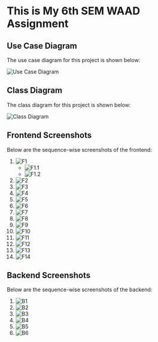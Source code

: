 <h1> This is My 6th SEM WAAD Assignment </h1>

## Use Case Diagram

The use case diagram for this project is shown below:

![Use Case Diagram](SportAccessories/frontend/public/use_case_diagram.png)

## Class Diagram

The class diagram for this project is shown below:

![Class Diagram](SportAccessories/frontend/public/class_diagram.png)

## Frontend Screenshots

Below are the sequence-wise screenshots of the frontend:

1. ![F1](SportAccessories/frontend/public/OUTPUTScreenshots/frontend/F1.png)
   - ![F1.1](SportAccessories/frontend/public/OUTPUTScreenshots/frontend/F1.1.png)
   - ![F1.2](SportAccessories/frontend/public/OUTPUTScreenshots/frontend/F1.2.png)
2. ![F2](SportAccessories/frontend/public/OUTPUTScreenshots/frontend/F2.png)
3. ![F3](SportAccessories/frontend/public/OUTPUTScreenshots/frontend/F3.png)
4. ![F4](SportAccessories/frontend/public/OUTPUTScreenshots/frontend/F4.png)
5. ![F5](SportAccessories/frontend/public/OUTPUTScreenshots/frontend/F5.png)
6. ![F6](SportAccessories/frontend/public/OUTPUTScreenshots/frontend/F6.png)
7. ![F7](SportAccessories/frontend/public/OUTPUTScreenshots/frontend/F7.png)
8. ![F8](SportAccessories/frontend/public/OUTPUTScreenshots/frontend/F8.png)
9. ![F9](SportAccessories/frontend/public/OUTPUTScreenshots/frontend/F9.png)
10. ![F10](SportAccessories/frontend/public/OUTPUTScreenshots/frontend/F10.png)
11. ![F11](SportAccessories/frontend/public/OUTPUTScreenshots/frontend/F11.png)
12. ![F12](SportAccessories/frontend/public/OUTPUTScreenshots/frontend/F12.png)
13. ![F13](SportAccessories/frontend/public/OUTPUTScreenshots/frontend/F13.png)
14. ![F14](SportAccessories/frontend/public/OUTPUTScreenshots/frontend/F14.png)

## Backend Screenshots

Below are the sequence-wise screenshots of the backend:

1. ![B1](SportAccessories/frontend/public/OUTPUTScreenshots/Backend/B1.png)
2. ![B2](SportAccessories/frontend/public/OUTPUTScreenshots/Backend/B2.png)
3. ![B3](SportAccessories/frontend/public/OUTPUTScreenshots/Backend/B3.png)
4. ![B4](SportAccessories/frontend/public/OUTPUTScreenshots/Backend/B4.png)
5. ![B5](SportAccessories/frontend/public/OUTPUTScreenshots/Backend/B5.png)
6. ![B6](SportAccessories/frontend/public/OUTPUTScreenshots/Backend/B6.png)

